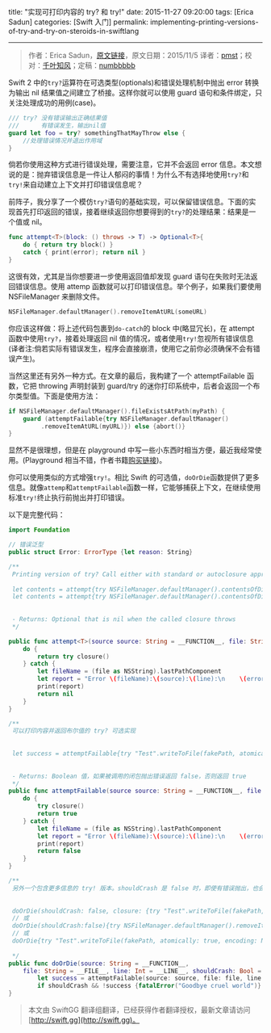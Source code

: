 title: "实现可打印内容的 try? 和 try!"
date: 2015-11-27 09:20:00
tags: [Erica Sadun]
categories: [Swift 入门]
permalink: implementing-printing-versions-of-try-and-try-on-steroids-in-swiftlang

---
> 作者：Erica Sadun，[原文链接](http://ericasadun.com/2015/11/05/implementing-printing-versions-of-try-and-try-on-steroids-in-swiftlang/)，原文日期：2015/11/5
> 译者：[pmst](http://www.jianshu.com/users/596f2ba91ce9/latest_articles)；校对：[千叶知风](http://weibo.com/xiaoxxiao)；定稿：[numbbbbb](http://numbbbbb.com/)
  







<!--此处开始正文-->

Swift 2 中的`try?`运算符在可选类型(optionals)和错误处理机制中抛出 error 转换为输出 nil 结果值之间建立了桥接。这样你就可以使用 guard 语句和条件绑定，只关注处理成功的用例(case)。
<!--more-->

```swift
/// try? 没有错误输出正确结果值
///      有错误发生，输出nil值
guard let foo = try? somethingThatMayThrow else {
    //处理错误情况并退出作用域
}
```

倘若你使用这种方式进行错误处理，需要注意，它并不会返回 error 信息。本文想说的是：抛弃错误信息是一件让人郁闷的事情！为什么不有选择地使用`try?`和`try!`来自动建立上下文并打印错误信息呢？

前阵子，我分享了一个模仿`try?`语句的基础实现，可以保留错误信息。下面的实现首先打印返回的错误，接着继续返回你想要得到的`try?`的处理结果：结果是一个值或 nil。

```swift
func attempt<T>(block: () throws -> T) -> Optional<T>{ 
    do { return try block() } 
    catch { print(error); return nil } 
}
```

这很有效，尤其是当你想要进一步使用返回值却发现 guard 语句在失败时无法返回错误信息。使用 attemp 函数就可以打印错误信息。举个例子，如果我们要使用 NSFileManager 来删除文件。

```swift
NSFileManager.defaultManager().removeItemAtURL(someURL)
```

你应该这样做：将上述代码包裹到`do-catch`的 block 中(略显冗长)，在 attempt 函数中使用`try?`，接着处理返回 nil 值的情况，或者使用`try!`忽视所有错误信息(译者注:倘若实际有错误发生，程序会直接崩溃，使用它之前你必须确保不会有错误产生)。

当然这里还有另外一种方式。在文章的最后，我构建了一个 attemptFailable 函数，它把 throwing 声明封装到 guard/try 的迷你打印系统中，后者会返回一个布尔类型值。下面是使用方法：

```swift
if NSFileManager.defaultManager().fileExistsAtPath(myPath) {
    guard (attemptFailable{try NSFileManager.defaultManager()
         .removeItemAtURL(myURL)}) else {abort()}
}
```

显然不是很理想，但是在 playground 中写一些小东西时相当方便，最近我经常使用。(Playground 相当不错，作者书籍[购买链接](https://itunes.apple.com/us/book/playground-secrets-power-tips/id982838034?mt=11))。

你可以使用类似的方式增强`try!`。相比 Swift 的可选值，`doOrDie`函数提供了更多信息。就像`attemp`和`attemptFailable`函数一样，它能够捕获上下文，在继续使用标准`try!`终止执行前抛出并打印错误。

以下是完整代码：

```swift
import Foundation

// 错误泛型
public struct Error: ErrorType {let reason: String}

/**
 Printing version of try? Call either with standard or autoclosure approach
 
 let contents = attempt{try NSFileManager.defaultManager().contentsOfDirectoryAtPath(fakePath)}
 let contents = attempt{try NSFileManager.defaultManager().contentsOfDirectoryAtPath(XCPlaygroundSharedDataDirectoryURL.path!)}
 
 
 - Returns: Optional that is nil when the called closure throws
 */

public func attempt<T>(source source: String = __FUNCTION__, file: String = __FILE__, line: Int = __LINE__, closure: () throws -> T) -> Optional<T>{
    do {
        return try closure()
    } catch {
        let fileName = (file as NSString).lastPathComponent
        let report = "Error \(fileName):\(source):\(line):\n    \(error)"
        print(report)
        return nil
    }
}

/**
 可以打印内容并返回布尔值的 try? 可选实现
 
 
 let success = attemptFailable{try "Test".writeToFile(fakePath, atomically: true, encoding: NSUTF8StringEncoding)}
 
 
 - Returns: Boolean 值，如果被调用的闭包抛出错误返回 false，否则返回 true
 */
public func attemptFailable(source source: String = __FUNCTION__, file: String = __FILE__, line: Int = __LINE__, closure: () throws -> Void) -> Bool {
    do {
        try closure()
        return true
    } catch {
        let fileName = (file as NSString).lastPathComponent
        let report = "Error \(fileName):\(source):\(line):\n    \(error)"
        print(report)
        return false
    }
}

/**
 另外一个包含更多信息的 try! 版本。shouldCrash 是 false 时，即使有错误抛出，也会继续执行
 
 
 doOrDie(shouldCrash: false, closure: {try "Test".writeToFile(fakePath, atomically: true, encoding: NSUTF8StringEncoding)})
 // 或
 doOrDie(shouldCrash:false){try NSFileManager.defaultManager().removeItemAtURL(fakeURL)}
 // 或
 doOrDie{try "Test".writeToFile(fakePath, atomically: true, encoding: NSUTF8StringEncoding)}
 
 */
public func doOrDie(source: String = __FUNCTION__,
    file: String = __FILE__, line: Int = __LINE__, shouldCrash: Bool = true, closure: () throws -> Void) {
        let success = attemptFailable(source: source, file: file, line: line, closure: closure)
        if shouldCrash && !success {fatalError("Goodbye cruel world")}
}
```
> 本文由 SwiftGG 翻译组翻译，已经获得作者翻译授权，最新文章请访问 [http://swift.gg](http://swift.gg)。